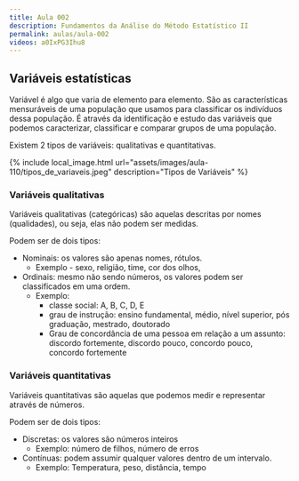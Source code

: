 ```yaml
---
title: Aula 002
description: Fundamentos da Análise do Método Estatístico II
permalink: aulas/aula-002
videos: a0IxPG3Ihu8
---
```

## Variáveis estatísticas

Variável é algo que varia de elemento para elemento. São as características mensuráveis de uma população que usamos para classificar os indivíduos dessa população. É através da identificação e estudo das variáveis que podemos caracterizar, classificar e comparar grupos de uma população.

Existem 2 tipos de variáveis: qualitativas e quantitativas.

{% include local_image.html
    url="assets/images/aula-110/tipos_de_variaveis.jpeg"
    description="Tipos de Variáveis" %}

### Variáveis qualitativas

Variáveis qualitativas (categóricas) são aquelas descritas por nomes (qualidades), ou seja, elas não podem ser medidas.

Podem ser de dois tipos:

- Nominais: os valores são apenas nomes, rótulos.
  - Exemplo -  sexo, religião, time, cor dos olhos,
- Ordinais: mesmo não sendo números, os valores podem ser classificados em uma ordem.
  - Exemplo:
    - classe social: A, B, C, D, E
    - grau de instrução: ensino fundamental, médio, nível superior, pós graduação, mestrado, doutorado
    - Grau de concordância de uma pessoa em relação a um assunto: discordo fortemente, discordo pouco,  concordo pouco, concordo fortemente

### Variáveis quantitativas

Variáveis quantitativas são aquelas que podemos medir e representar através de números.

Podem ser de dois tipos:

- Discretas: os valores são números inteiros
  - Exemplo: número de filhos, número de erros
- Contínuas: podem assumir qualquer valores dentro de um intervalo.
  - Exemplo: Temperatura, peso, distância, tempo
